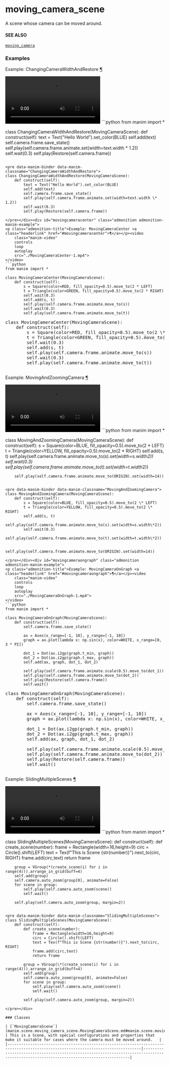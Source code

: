 # moving_camera_scene

A scene whose camera can be moved around.

#### SEE ALSO
[`moving_camera`](manim.camera.moving_camera.md#module-manim.camera.moving_camera)

### Examples

<div id="changingcamerawidthandrestore" class="admonition admonition-manim-example">
<p class="admonition-title">Example: ChangingCameraWidthAndRestore <a class="headerlink" href="#changingcamerawidthandrestore">¶</a></p><video
    class="manim-video"
    controls
    loop
    autoplay
    src="./ChangingCameraWidthAndRestore-1.mp4">
</video>
```python
from manim import *

class ChangingCameraWidthAndRestore(MovingCameraScene):
    def construct(self):
        text = Text("Hello World").set_color(BLUE)
        self.add(text)
        self.camera.frame.save_state()
        self.play(self.camera.frame.animate.set(width=text.width * 1.2))
        self.wait(0.3)
        self.play(Restore(self.camera.frame))
```

<pre data-manim-binder data-manim-classname="ChangingCameraWidthAndRestore">
class ChangingCameraWidthAndRestore(MovingCameraScene):
    def construct(self):
        text = Text("Hello World").set_color(BLUE)
        self.add(text)
        self.camera.frame.save_state()
        self.play(self.camera.frame.animate.set(width=text.width \* 1.2))
        self.wait(0.3)
        self.play(Restore(self.camera.frame))

</pre></div><div id="movingcameracenter" class="admonition admonition-manim-example">
<p class="admonition-title">Example: MovingCameraCenter <a class="headerlink" href="#movingcameracenter">¶</a></p><video
    class="manim-video"
    controls
    loop
    autoplay
    src="./MovingCameraCenter-1.mp4">
</video>
```python
from manim import *

class MovingCameraCenter(MovingCameraScene):
    def construct(self):
        s = Square(color=RED, fill_opacity=0.5).move_to(2 * LEFT)
        t = Triangle(color=GREEN, fill_opacity=0.5).move_to(2 * RIGHT)
        self.wait(0.3)
        self.add(s, t)
        self.play(self.camera.frame.animate.move_to(s))
        self.wait(0.3)
        self.play(self.camera.frame.animate.move_to(t))
```

<pre data-manim-binder data-manim-classname="MovingCameraCenter">
class MovingCameraCenter(MovingCameraScene):
    def construct(self):
        s = Square(color=RED, fill_opacity=0.5).move_to(2 \* LEFT)
        t = Triangle(color=GREEN, fill_opacity=0.5).move_to(2 \* RIGHT)
        self.wait(0.3)
        self.add(s, t)
        self.play(self.camera.frame.animate.move_to(s))
        self.wait(0.3)
        self.play(self.camera.frame.animate.move_to(t))

</pre></div><div id="movingandzoomingcamera" class="admonition admonition-manim-example">
<p class="admonition-title">Example: MovingAndZoomingCamera <a class="headerlink" href="#movingandzoomingcamera">¶</a></p><video
    class="manim-video"
    controls
    loop
    autoplay
    src="./MovingAndZoomingCamera-1.mp4">
</video>
```python
from manim import *

class MovingAndZoomingCamera(MovingCameraScene):
    def construct(self):
        s = Square(color=BLUE, fill_opacity=0.5).move_to(2 * LEFT)
        t = Triangle(color=YELLOW, fill_opacity=0.5).move_to(2 * RIGHT)
        self.add(s, t)
        self.play(self.camera.frame.animate.move_to(s).set(width=s.width*2))
        self.wait(0.3)
        self.play(self.camera.frame.animate.move_to(t).set(width=t.width*2))

        self.play(self.camera.frame.animate.move_to(ORIGIN).set(width=14))
```

<pre data-manim-binder data-manim-classname="MovingAndZoomingCamera">
class MovingAndZoomingCamera(MovingCameraScene):
    def construct(self):
        s = Square(color=BLUE, fill_opacity=0.5).move_to(2 \* LEFT)
        t = Triangle(color=YELLOW, fill_opacity=0.5).move_to(2 \* RIGHT)
        self.add(s, t)
        self.play(self.camera.frame.animate.move_to(s).set(width=s.width\*2))
        self.wait(0.3)
        self.play(self.camera.frame.animate.move_to(t).set(width=t.width\*2))

        self.play(self.camera.frame.animate.move_to(ORIGIN).set(width=14))

</pre></div><div id="movingcameraongraph" class="admonition admonition-manim-example">
<p class="admonition-title">Example: MovingCameraOnGraph <a class="headerlink" href="#movingcameraongraph">¶</a></p><video
    class="manim-video"
    controls
    loop
    autoplay
    src="./MovingCameraOnGraph-1.mp4">
</video>
```python
from manim import *

class MovingCameraOnGraph(MovingCameraScene):
    def construct(self):
        self.camera.frame.save_state()

        ax = Axes(x_range=[-1, 10], y_range=[-1, 10])
        graph = ax.plot(lambda x: np.sin(x), color=WHITE, x_range=[0, 3 * PI])

        dot_1 = Dot(ax.i2gp(graph.t_min, graph))
        dot_2 = Dot(ax.i2gp(graph.t_max, graph))
        self.add(ax, graph, dot_1, dot_2)

        self.play(self.camera.frame.animate.scale(0.5).move_to(dot_1))
        self.play(self.camera.frame.animate.move_to(dot_2))
        self.play(Restore(self.camera.frame))
        self.wait()
```

<pre data-manim-binder data-manim-classname="MovingCameraOnGraph">
class MovingCameraOnGraph(MovingCameraScene):
    def construct(self):
        self.camera.frame.save_state()

        ax = Axes(x_range=[-1, 10], y_range=[-1, 10])
        graph = ax.plot(lambda x: np.sin(x), color=WHITE, x_range=[0, 3 \* PI])

        dot_1 = Dot(ax.i2gp(graph.t_min, graph))
        dot_2 = Dot(ax.i2gp(graph.t_max, graph))
        self.add(ax, graph, dot_1, dot_2)

        self.play(self.camera.frame.animate.scale(0.5).move_to(dot_1))
        self.play(self.camera.frame.animate.move_to(dot_2))
        self.play(Restore(self.camera.frame))
        self.wait()

</pre></div><div id="slidingmultiplescenes" class="admonition admonition-manim-example">
<p class="admonition-title">Example: SlidingMultipleScenes <a class="headerlink" href="#slidingmultiplescenes">¶</a></p><video
    class="manim-video"
    controls
    loop
    autoplay
    src="./SlidingMultipleScenes-1.mp4">
</video>
```python
from manim import *

class SlidingMultipleScenes(MovingCameraScene):
    def construct(self):
        def create_scene(number):
            frame = Rectangle(width=16,height=9)
            circ = Circle().shift(LEFT)
            text = Tex(f"This is Scene {str(number)}").next_to(circ, RIGHT)
            frame.add(circ,text)
            return frame

        group = VGroup(*(create_scene(i) for i in range(4))).arrange_in_grid(buff=4)
        self.add(group)
        self.camera.auto_zoom(group[0], animate=False)
        for scene in group:
            self.play(self.camera.auto_zoom(scene))
            self.wait()

        self.play(self.camera.auto_zoom(group, margin=2))
```

<pre data-manim-binder data-manim-classname="SlidingMultipleScenes">
class SlidingMultipleScenes(MovingCameraScene):
    def construct(self):
        def create_scene(number):
            frame = Rectangle(width=16,height=9)
            circ = Circle().shift(LEFT)
            text = Tex(f"This is Scene {str(number)}").next_to(circ, RIGHT)
            frame.add(circ,text)
            return frame

        group = VGroup(\*(create_scene(i) for i in range(4))).arrange_in_grid(buff=4)
        self.add(group)
        self.camera.auto_zoom(group[0], animate=False)
        for scene in group:
            self.play(self.camera.auto_zoom(scene))
            self.wait()

        self.play(self.camera.auto_zoom(group, margin=2))

</pre></div>

### Classes

| [`MovingCameraScene`](manim.scene.moving_camera_scene.MovingCameraScene.md#manim.scene.moving_camera_scene.MovingCameraScene)   | This is a Scene, with special configurations and properties that make it suitable for cases where the camera must be moved around.   |
|---------------------------------------------------------------------------------------------------------------------------------|--------------------------------------------------------------------------------------------------------------------------------------|
